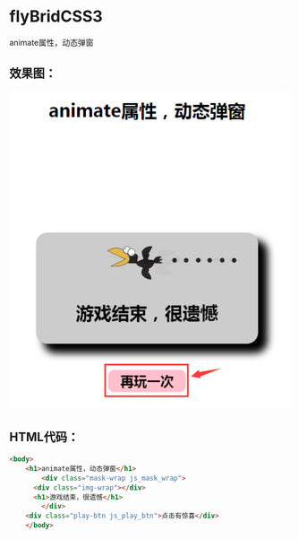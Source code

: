 # flyBridCSS3
animate属性，动态弹窗

## 效果图：
![image](https://github.com/xiaojiandong/flyBridCSS3/blob/master/img/animate-mask.png)

## HTML代码：
```html
<body>
    <h1>animate属性，动态弹窗</h1>
		<div class="mask-wrap js_mask_wrap">
      <div class="img-wrap"></div>
      <h1>游戏结束，很遗憾</h1>
		</div>
    <div class="play-btn js_play_btn">点击有惊喜</div>
	</body>
```
